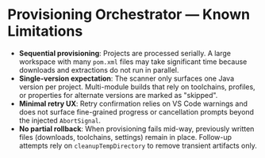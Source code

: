 # Provisioning Orchestrator — Known Limitations

- **Sequential provisioning**: Projects are processed serially. A large workspace with many `pom.xml` files may take significant time because downloads and extractions do not run in parallel.
- **Single-version expectation**: The scanner only surfaces one Java version per project. Multi-module builds that rely on toolchains, profiles, or properties for alternate versions are marked as "skipped".
- **Minimal retry UX**: Retry confirmation relies on VS Code warnings and does not surface fine-grained progress or cancellation prompts beyond the injected `AbortSignal`.
- **No partial rollback**: When provisioning fails mid-way, previously written files (downloads, toolchains, settings) remain in place. Follow-up attempts rely on `cleanupTempDirectory` to remove transient artifacts only.
